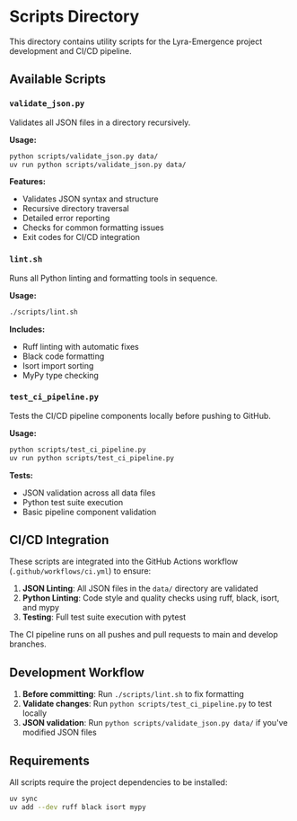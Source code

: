 # Scripts Directory

This directory contains utility scripts for the Lyra-Emergence project development and CI/CD pipeline.

## Available Scripts

### `validate_json.py`
Validates all JSON files in a directory recursively.

**Usage:**
```bash
python scripts/validate_json.py data/
uv run python scripts/validate_json.py data/
```

**Features:**
- Validates JSON syntax and structure
- Recursive directory traversal
- Detailed error reporting
- Checks for common formatting issues
- Exit codes for CI/CD integration

### `lint.sh`
Runs all Python linting and formatting tools in sequence.

**Usage:**
```bash
./scripts/lint.sh
```

**Includes:**
- Ruff linting with automatic fixes
- Black code formatting
- Isort import sorting
- MyPy type checking

### `test_ci_pipeline.py`
Tests the CI/CD pipeline components locally before pushing to GitHub.

**Usage:**
```bash
python scripts/test_ci_pipeline.py
uv run python scripts/test_ci_pipeline.py
```

**Tests:**
- JSON validation across all data files
- Python test suite execution
- Basic pipeline component validation

## CI/CD Integration

These scripts are integrated into the GitHub Actions workflow (`.github/workflows/ci.yml`) to ensure:

1. **JSON Linting**: All JSON files in the `data/` directory are validated
2. **Python Linting**: Code style and quality checks using ruff, black, isort, and mypy
3. **Testing**: Full test suite execution with pytest

The CI pipeline runs on all pushes and pull requests to main and develop branches.

## Development Workflow

1. **Before committing**: Run `./scripts/lint.sh` to fix formatting
2. **Validate changes**: Run `python scripts/test_ci_pipeline.py` to test locally
3. **JSON validation**: Run `python scripts/validate_json.py data/` if you've modified JSON files

## Requirements

All scripts require the project dependencies to be installed:

```bash
uv sync
uv add --dev ruff black isort mypy
```